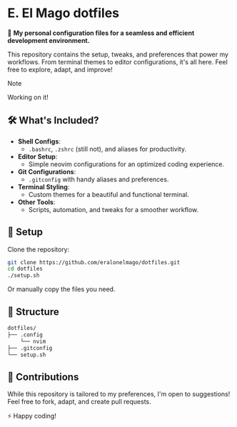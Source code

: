 # E. El Mago dotfiles

🚀 **My personal configuration files for a seamless and efficient development environment.**

This repository contains the setup, tweaks, and preferences that power my workflows. From terminal themes to editor configurations, it's all here. Feel free to explore, adapt, and improve!

> [!NOTE]
> Working on it!

## 🛠️ What's Included?

- **Shell Configs**: 
  - `.bashrc`, `.zshrc` (still not), and aliases for productivity.
- **Editor Setup**: 
  - Simple neovim configurations for an optimized coding experience.
- **Git Configurations**: 
  - `.gitconfig` with handy aliases and preferences.
- **Terminal Styling**: 
  - Custom themes for a beautiful and functional terminal.
- **Other Tools**:
  - Scripts, automation, and tweaks for a smoother workflow.

## 🔧 Setup

Clone the repository:

```bash
git clone https://github.com/eralonelmago/dotfiles.git
cd dotfiles
./setup.sh
```

Or manually copy the files you need.

## 📂 Structure

```bash
dotfiles/
├── .config
    └── nvim
├── .gitconfig
└── setup.sh
```

## 📣 Contributions

While this repository is tailored to my preferences, I'm open to suggestions! Feel free to fork, adapt, and create pull requests.

⚡ Happy coding!
